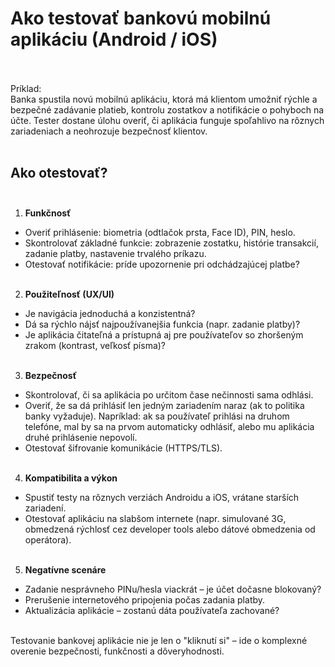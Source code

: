 # Ako testovať bankovú mobilnú aplikáciu (Android / iOS)<br><br>

Príklad:<br>
Banka spustila novú mobilnú aplikáciu, ktorá má klientom umožniť rýchle a bezpečné zadávanie platieb, kontrolu zostatkov a notifikácie o pohyboch na účte. Tester dostane úlohu overiť, či aplikácia funguje spoľahlivo na rôznych zariadeniach a neohrozuje bezpečnosť klientov.<br><br>

## Ako otestovať?<br><br>

1. **Funkčnosť**<br>
- Overiť prihlásenie: biometria (odtlačok prsta, Face ID), PIN, heslo.<br>
- Skontrolovať základné funkcie: zobrazenie zostatku, histórie transakcií, zadanie platby, nastavenie trvalého príkazu.<br>
- Otestovať notifikácie: príde upozornenie pri odchádzajúcej platbe?<br><br>

2. **Použiteľnosť (UX/UI)**<br>
- Je navigácia jednoduchá a konzistentná?<br>
- Dá sa rýchlo nájsť najpoužívanejšia funkcia (napr. zadanie platby)?<br>
- Je aplikácia čitateľná a prístupná aj pre používateľov so zhoršeným zrakom (kontrast, veľkosť písma)?<br><br>

3. **Bezpečnosť**<br>
- Skontrolovať, či sa aplikácia po určitom čase nečinnosti sama odhlási.<br>
- Overiť, že sa dá prihlásiť len jedným zariadením naraz (ak to politika banky vyžaduje). Napríklad: ak sa používateľ prihlási na druhom telefóne, mal by sa na prvom automaticky odhlásiť, alebo mu aplikácia druhé prihlásenie nepovolí.<br>
- Otestovať šifrovanie komunikácie (HTTPS/TLS).<br><br>

4. **Kompatibilita a výkon**<br>
- Spustiť testy na rôznych verziách Androidu a iOS, vrátane starších zariadení.<br>
- Otestovať aplikáciu na slabšom internete (napr. simulované 3G, obmedzená rýchlosť cez developer tools alebo dátové obmedzenia od operátora).<br><br>

5. **Negatívne scenáre**<br>
- Zadanie nesprávneho PINu/hesla viackrát – je účet dočasne blokovaný?<br>
- Prerušenie internetového pripojenia počas zadania platby.<br>
- Aktualizácia aplikácie – zostanú dáta používateľa zachované?<br><br>

Testovanie bankovej aplikácie nie je len o "kliknutí si" – ide o komplexné overenie bezpečnosti, funkčnosti a dôveryhodnosti.<br>
